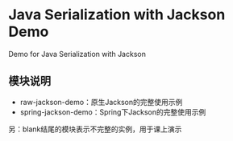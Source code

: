 # Java Serialization with Jackson Demo

Demo for Java Serialization with Jackson

## 模块说明

- raw-jackson-demo：原生Jackson的完整使用示例
- spring-jackson-demo：Spring下Jackson的完整使用示例

另：blank结尾的模块表示不完整的实例，用于课上演示
